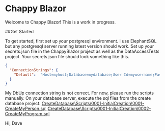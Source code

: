 # Chappy Blazor

Welcome to Chappy Blazor! 
This is a work in progress. 

##Get Started

To get started, first set up your postgresql environment. 
I use ElephantSQL but any postgresql server running latest version should work. 
Set up your secrets.json file in the ChappyBlazor project as well as the DataAccessTests project. 
Your secrets.json file should look something like this. 

```json
{
  "ConnectionStrings": {
    "Default":  "Host=myhost;Database=mydatabase;User Id=myusername;Password=mypassword;"
  }
}
```

My DbUp connection string is not correct. 
For now, please run the scripts manually. 
On your database server, execute the sql files from the create database project.
[CreateDatabase\Scripts\0001-InitialCreation\0001-CreateMyPerson.sql](CreateDatabase/Scripts/0001-InitialCreation/0001-CreateMyPerson.sql)
[CreateDatabase\Scripts\0001-InitialCreation\0002-CreateMyProgram.sql](CreateDatabase/Scripts/0001-InitialCreation/0002-CreateMyProgram.sql)


Hi, Dave
